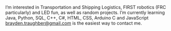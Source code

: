 I’m interested in Transportation and Shipping Logistics, FIRST robotics (FRC particularly) and LED fun, as well as random projects.
I’m currently learning Java, Python, SQL, C++, C#, HTML, CSS, Arduino C and JavaScript
brayden.traughber@gmail.com is the easiest way to contact me.

<!---
OakLeafKnight/OakLeafKnight is a ✨ special ✨ repository because its `README.md` (this file) appears on your GitHub profile.
You can click the Preview link to take a look at your changes.
--->
